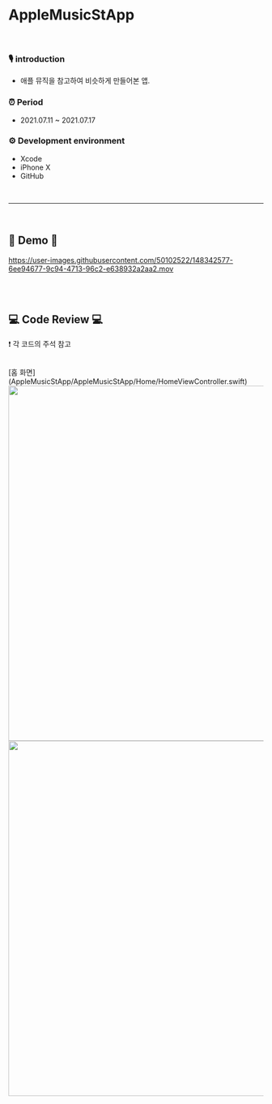 # AppleMusicStApp

<br>

### 🎙 introduction 
- 애플 뮤직을 참고하여 비슷하게 만들어본 앱.

### ⏰ Period     
* 2021.07.11 ~ 2021.07.17         

### ⚙️ Development environment
* Xcode
* iPhone X
* GitHub


<br>

---------------------------------------------------------------------

<br>


## 🎥 Demo  🎥


https://user-images.githubusercontent.com/50102522/148342577-6ee94677-9c94-4713-96c2-e638932a2aa2.mov


<br>
<br>

## 💻 Code Review 💻
❗️ 각 코드의 주석 참고

<br>
[홈 화면](AppleMusicStApp/AppleMusicStApp/Home/HomeViewController.swift)
<img src="https://user-images.githubusercontent.com/50102522/148342786-77887b13-fa29-4bb9-b03f-2344f967cf1e.PNG" height="700">


<img src="https://user-images.githubusercontent.com/50102522/148343114-11c0b022-450a-48eb-9ca2-715f956628ca.PNG" height="700">

